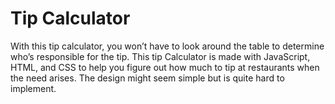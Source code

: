 # Tip Calculator

With this tip calculator, you won’t have to look around the table to determine who’s responsible for the tip. This tip Calculator is made with JavaScript, HTML, and CSS to help you figure out how much to tip at restaurants when the need arises. The design might seem simple but is quite hard to implement.
